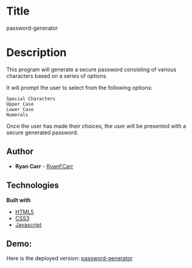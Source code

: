 # Title
password-generator

# Description
This program will generate a secure password consisting of 
various characters based on a series of options.

It will prompt the user to select from the following options:

    Special Characters
    Upper Case
    Lower Case
    Numerals
    
Once the user has made their choices, the user will 
be presented with a secure generated password.

## Author
* **Ryan Carr** - [RyanFCarr](https://github.com/RyanFCarr)

## Technologies

<b>Built with</b>
- [HTML5](https://developer.mozilla.org/en-US/docs/Web/Guide/HTML/HTML5)
- [CSS3](https://developer.mozilla.org/en-US/docs/Web/CSS)
- [Javascript](https://developer.mozilla.org/en-US/docs/Web/JavaScript)

## Demo:
Here is the deployed version: [password-generator](https://ryanfcarr.github.io/password-generator/)  




